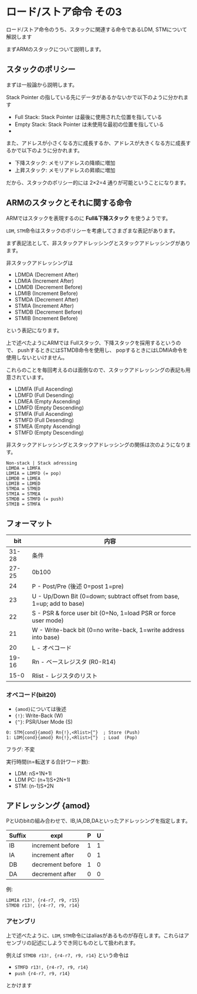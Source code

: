 # ロード/ストア命令 その3

ロード/ストア命令のうち、スタックに関連する命令であるLDM, STMについて解説します

まずARMのスタックについて説明します。

## スタックのポリシー

まずは一般論から説明します。

Stack Pointer の指している先にデータがあるかないかで以下のように分かれます

- Full Stack: Stack Pointer は最後に使用された位置を指している
- Empty Stack: Stack Pointer は未使用な最初の位置を指している
- 
また、アドレスが小さくなる方に成長するか、アドレスが大きくなる方に成長するかで以下のように分かれます。

- 下降スタック: メモリアドレスの降順に増加
- 上昇スタック: メモリアドレスの昇順に増加

だから、スタックのポリシー的には 2×2=4 通りが可能ということになります。

## ARMのスタックとそれに関する命令

ARMではスタックを表現するのに **Full&下降スタック** を使うようです。

`LDM`, `STM`命令はスタックのポリシーを考慮してさまざまな表記があります。

まず表記法として、非スタックアドレッシングとスタックアドレッシングがあります。

非スタックアドレッシングは

- LDMDA (Decrement After)
- LDMIA (Increment After)
- LDMDB (Decrement Before)
- LDMIB (Increment Before)
- STMDA (Decrement After)
- STMIA (Increment After)
- STMDB (Decrement Before)
- STMIB (Increment Before)

という表記になります。

上で述べたようにARMでは Fullスタック、下降スタックを採用するというので、 pushするときにはSTMDB命令を使用し、 popするときにはLDMIA命令を使用しないといけません。

これらのことを毎回考えるのは面倒なので、スタックアドレッシングの表記も用意されています。

- LDMFA (Full Ascending)
- LDMFD (Full Desending)
- LDMEA (Empty Ascending)
- LDMFD (Empty Descending)
- STMFA (Full Ascending)
- STMFD (Full Desending)
- STMEA (Empty Ascending)
- STMFD (Empty Descending)

非スタックアドレッシングとスタックアドレッシングの関係は次のようになります。

```
Non-stack | Stack adressing
LDMDA = LDMFA
LDMIA = LDMFD (= pop)
LDMDB = LDMEA
LDMIB = LDMED
STMDA = STMED
STMIA = STMEA
STMDB = STMFD (= push)
STMIB = STMFA
```

## フォーマット

 bit  |  内容
---- | ----
31-28 | 条件
27-25 | 0b100
24 | P - Post/Pre (後述 0=post 1=pre)
23 | U - Up/Down Bit (0=down; subtract offset from base, 1=up; add to base)
22 | S - PSR & force user bit (0=No, 1=load PSR or force user mode)
21 | W - Write-back bit (0=no write-back, 1=write address into base)
20 | L - オペコード
19-16 | Rn - ベースレジスタ (R0-R14)
15-0 | Rlist - レジスタのリスト

### オペコード(bit20)

- `{amod}`については後述
- `{!}`: Write-Back (W)
- `{^}`: PSR/User Mode (S)

```
0: STM{cond}{amod} Rn{!},<Rlist>{^}  ; Store (Push)
1: LDM{cond}{amod} Rn{!},<Rlist>{^}  ; Load  (Pop)
```

フラグ: 不変

実行時間(n=転送する合計ワード数):

- LDM: nS+1N+1I
- LDM PC: (n+1)S+2N+1I
- STM: (n-1)S+2N

## アドレッシング {amod}

PとUのbitの組み合わせで、IB,IA,DB,DAといったアドレッシングを指定します。

Suffix | expl | P | U 
-- | -- | -- | -- 
IB | increment before | 1 | 1 
IA | increment after  | 0 | 1 
DB | decrement before | 1 | 0 
DA | decrement after  | 0 | 0 

例:

```
LDMIA r13!, {r4-r7, r9, r15}
STMDB r13!, {r4-r7, r9, r14}
```

### アセンブリ

上で述べたように、`LDM`, `STM`命令にはaliasがあるものが存在します。これらはアセンブリの記述にしようでき同じものとして扱われます。

例えば `STMDB r13!, {r4-r7, r9, r14}` という命令は 

- `STMFD r13!, {r4-r7, r9, r14}`
- `push {r4-r7, r9, r14}` 

とかけます

